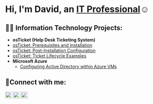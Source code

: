<h1>Hi, I'm David, an <a href="https://linkedin.com/in/Josh">IT Professional</a>☺</h1>

<h2>👨‍💻 Information Technology Projects:</h2>

- <b>osTicket (Help Desk Ticketing System)</b>
-  [osTicket: Prerequisites and Installation](https://github.com/flackochento/osticket-prereqs)
  - [osTicket: Post-Installation Configuration](https://github.com/flackochento/post-install-config)
  - [osTicket: Ticket Lifecycle Examples](https://github.com/flackochento/ticket-lifecycle)
- <b>Microsoft Azure</b>
  - [Configuring Active Directory within Azure VMs](https://github.com/flackochento/configure-ad)


<h2>🤳Connect with me:</h2>

[<img align="left" alt="Josh | Twitter" width="22px" src="https://cdn.jsdelivr.net/npm/simple-icons@v3/icons/twitter.svg" />][twitter]
[<img align="left" alt="Josh | LinkedIn" width="22px" src="https://cdn.jsdelivr.net/npm/simple-icons@v3/icons/linkedin.svg" />][linkedin]
[<img align="left" alt="Josh | Instagram" width="22px" src="https://cdn.jsdelivr.net/npm/simple-icons@v3/icons/instagram.svg" />][instagram]

[twitter]: https://twitter.com/Josh
[instagram]: https://www.instagram.com/Josh
[linkedin]: https://linkedin.com/in/Josh
